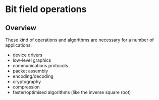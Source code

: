 # Bit field operations

## Overview

These kind of operations and algorithms are necessary for a number of
applications:
* device drivers
* low-level graphics
* communications protocols
* packet assembly
* encoding/decoding
* cryptography
* compression
* faster/optimised algorithms (like the inverse square root)
